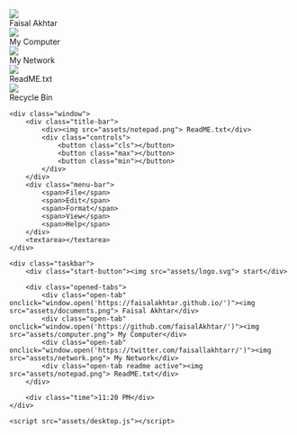 <!DOCTYPE html>
<html lang="en">
<head>
    <meta charset="UTF-8">
    <meta content="width=device-width,initial-scale=1,maximum-scale=1.0,user-scalable=no" name="viewport">
    <link rel="stylesheet" type="text/css" href="assets/index.css">
    <link rel="stylesheet" type="text/css" href="assets/desktop.css">
</head>

<body>
    <div class="desktop">
        <div class="icon faisal-akhtar">
            <img src="assets/documents.png">
            <div class="icon-name">Faisal Akhtar</div>
        </div>
        <div class="icon my-computer">
            <img src="assets/computer.png">
            <div class="icon-name">My Computer</div>
        </div>
        <div class="icon my-network">
            <img src="assets/network.png">
            <div class="icon-name">My Network</div>
        </div>
        <div class="icon note-pad">
            <img src="assets/notepad.png">
            <div class="icon-name">ReadME.txt</div>
        </div>
        <div class="icon recycle-bin">
            <img src="assets/recycle.png">
            <div class="icon-name">Recycle Bin</div>
        </div>
    </div>

    <div class="window">
        <div class="title-bar">
            <div><img src="assets/notepad.png"> ReadME.txt</div>
            <div class="controls">
                <button class="cls"></button>
                <button class="max"></button>
                <button class="min"></button>
            </div>
        </div>
        <div class="menu-bar">
            <span>File</span>
            <span>Edit</span>
            <span>Format</span>
            <span>View</span>
            <span>Help</span>
        </div>
        <textarea></textarea>
    </div>

    <div class="taskbar">
        <div class="start-button"><img src="assets/logo.svg"> start</div>

        <div class="opened-tabs">
            <div class="open-tab" onclick="window.open('https://faisalakhtar.github.io/')"><img src="assets/documents.png"> Faisal Akhtar</div>
            <div class="open-tab" onclick="window.open('https://github.com/faisalAkhtar/')"><img src="assets/computer.png"> My Computer</div>
            <div class="open-tab" onclick="window.open('https://twitter.com/faisallakhtarr/')"><img src="assets/network.png"> My Network</div>
            <div class="open-tab readme active"><img src="assets/notepad.png"> ReadME.txt</div>
        </div>

        <div class="time">11:20 PM</div>
    </div>

    <script src="assets/desktop.js"></script>
</body>
</html>
